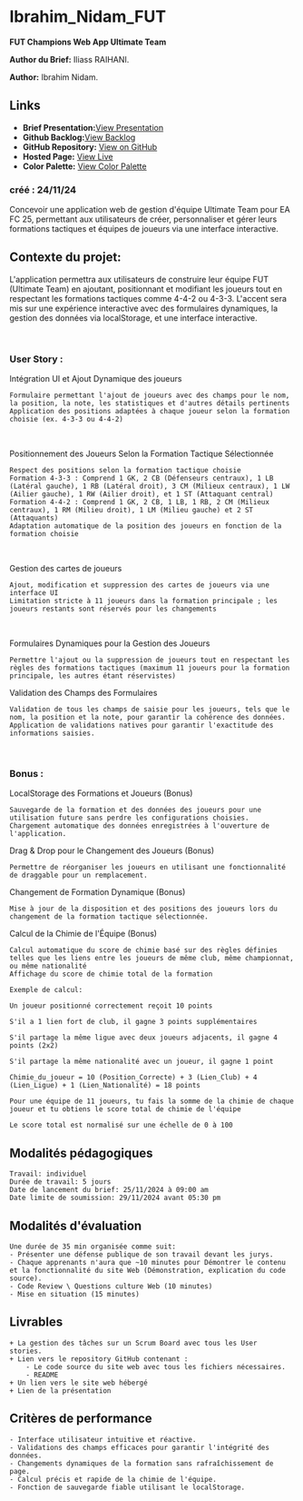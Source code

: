 # Ibrahim_Nidam_FUT

**FUT Champions Web App Ultimate Team**

**Author du Brief:** Iliass RAIHANI.

**Author:** Ibrahim Nidam.

## Links

- **Brief Presentation:**[View Presentation](https://www.canva.com/design/DAGXelrYFNY/bvZnFNm8cYPRACTahCG5Dw/view?utm_content=DAGXelrYFNY&utm_campaign=designshare&utm_medium=link2&utm_source=uniquelinks&utlId=hf48eebbbea)
- **Github Backlog:**[View Backlog](https://github.com/orgs/Youcode-Classe-E-2024-2025/projects/47/views/1)
- **GitHub Repository:** [View on GitHub](https://github.com/Youcode-Classe-E-2024-2025/Ibrahim_Nidam_FUT.git)
- **Hosted Page:** [View Live](https://youcode-classe-e-2024-2025.github.io/Ibrahim_Nidam_FUT/)
- **Color Palette:** [View Color Palette](https://coolors.co/000000-0060d1-ffd3a6-ffffff)

### créé : 24/11/24

Concevoir une application web de gestion d'équipe Ultimate Team pour EA FC 25, permettant aux utilisateurs de créer, personnaliser et gérer leurs formations tactiques et équipes de joueurs via une interface interactive.

## **Contexte du projet:**

L'application permettra aux utilisateurs de construire leur équipe FUT (Ultimate Team) en ajoutant, positionnant et modifiant les joueurs tout en respectant les formations tactiques comme 4-4-2 ou 4-3-3. L'accent sera mis sur une expérience interactive avec des formulaires dynamiques, la gestion des données via localStorage, et une interface interactive.

​

### User Story :

Intégration UI et Ajout Dynamique des joueurs

    Formulaire permettant l'ajout de joueurs avec des champs pour le nom, la position, la note, les statistiques et d'autres détails pertinents
    Application des positions adaptées à chaque joueur selon la formation choisie (ex. 4-3-3 ou 4-4-2)

​

Positionnement des Joueurs Selon la Formation Tactique Sélectionnée

    Respect des positions selon la formation tactique choisie
    Formation 4-3-3 : Comprend 1 GK, 2 CB (Défenseurs centraux), 1 LB (Latéral gauche), 1 RB (Latéral droit), 3 CM (Milieux centraux), 1 LW (Ailier gauche), 1 RW (Ailier droit), et 1 ST (Attaquant central)
    Formation 4-4-2 : Comprend 1 GK, 2 CB, 1 LB, 1 RB, 2 CM (Milieux centraux), 1 RM (Milieu droit), 1 LM (Milieu gauche) et 2 ST (Attaquants)
    Adaptation automatique de la position des joueurs en fonction de la formation choisie

​

Gestion des cartes de joueurs

    Ajout, modification et suppression des cartes de joueurs via une interface UI
    Limitation stricte à 11 joueurs dans la formation principale ; les joueurs restants sont réservés pour les changements

​

Formulaires Dynamiques pour la Gestion des Joueurs

    Permettre l'ajout ou la suppression de joueurs tout en respectant les règles des formations tactiques (maximum 11 joueurs pour la formation principale, les autres étant réservistes)

Validation des Champs des Formulaires

    Validation de tous les champs de saisie pour les joueurs, tels que le nom, la position et la note, pour garantir la cohérence des données.
    Application de validations natives pour garantir l'exactitude des informations saisies.

​

### Bonus :

LocalStorage des Formations et Joueurs (Bonus)

    Sauvegarde de la formation et des données des joueurs pour une utilisation future sans perdre les configurations choisies.
    Chargement automatique des données enregistrées à l'ouverture de l'application.

Drag & Drop pour le Changement des Joueurs (Bonus)

    Permettre de réorganiser les joueurs en utilisant une fonctionnalité de draggable pour un remplacement.

Changement de Formation Dynamique (Bonus)

    Mise à jour de la disposition et des positions des joueurs lors du changement de la formation tactique sélectionnée.

Calcul de la Chimie de l'Équipe (Bonus)

    Calcul automatique du score de chimie basé sur des règles définies telles que les liens entre les joueurs de même club, même championnat, ou même nationalité
    Affichage du score de chimie total de la formation

    Exemple de calcul:

    Un joueur positionné correctement reçoit 10 points

    S'il a 1 lien fort de club, il gagne 3 points supplémentaires

    S'il partage la même ligue avec deux joueurs adjacents, il gagne 4 points (2x2)

    S'il partage la même nationalité avec un joueur, il gagne 1 point

    Chimie_du_joueur = 10 (Position_Correcte) + 3 (Lien_Club) + 4 (Lien_Ligue) + 1 (Lien_Nationalité) = 18 points

    Pour une équipe de 11 joueurs, tu fais la somme de la chimie de chaque joueur et tu obtiens le score total de chimie de l'équipe

    Le score total est normalisé sur une échelle de 0 à 100

## **Modalités pédagogiques**

    Travail: individuel
    Durée de travail: 5 jours
    Date de lancement du brief: 25/11/2024 à 09:00 am
    Date limite de soumission: 29/11/2024 avant 05:30 pm

## **Modalités d'évaluation**

    Une durée de 35 min organisée comme suit:
    - Présenter une défense publique de son travail devant les jurys.
    - Chaque apprenants n'aura que ~10 minutes pour Démontrer le contenu et la fonctionnalité du site Web (Démonstration, explication du code source).
    - Code Review \ Questions culture Web (10 minutes)
    - Mise en situation (15 minutes)

## **Livrables**

    + La gestion des tâches sur un Scrum Board avec tous les User  stories.
    + Lien vers le repository GitHub contenant :
        - Le code source du site web avec tous les fichiers nécessaires.
        - README
    + Un lien vers le site web hébergé
    + Lien de la présentation

## **Critères de performance**

    - Interface utilisateur intuitive et réactive.
    - Validations des champs efficaces pour garantir l'intégrité des données.
    - Changements dynamiques de la formation sans rafraîchissement de page.
    - Calcul précis et rapide de la chimie de l'équipe.
    - Fonction de sauvegarde fiable utilisant le localStorage.
